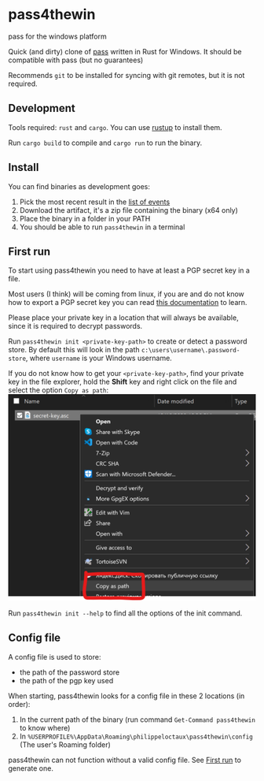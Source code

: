 # pass4thewin
pass for the windows platform

Quick (and dirty) clone of [pass](https://passwordstore.org) written in Rust for Windows.
It should be compatible with pass (but no guarantees)

Recommends `git` to be installed for syncing with git remotes, but it is not required.

## Development

Tools required: `rust` and `cargo`. You can use [rustup](https://rustup.rs) to install them.

Run `cargo build` to compile and `cargo run` to run the binary.

## Install

You can find binaries as development goes:

1. Pick the most recent result in the [list of events](https://github.com/x4m3/pass4thewin/actions?query=branch%3Amaster+is%3Asuccess)
2. Download the artifact, it's a zip file containing the binary (x64 only)
3. Place the binary in a folder in your PATH
4. You should be able to run `pass4thewin` in a terminal

## First run

To start using pass4thewin you need to have at least a PGP secret key in a file.

Most users (I think) will be coming from linux, if you are and do not know how to export a PGP secret key you can read [this documentation](https://makandracards.com/makandra-orga/37763-gpg-extract-private-key-and-import-on-different-machine) to learn.

Please place your private key in a location that will always be available, since it is required to decrypt passwords.

Run `pass4thewin init <private-key-path>` to create or detect a password store.
By default this will look in the path `c:\users\username\.password-store`, where `username` is your Windows username.

If you do not know how to get your `<private-key-path>`, find your private key in the file explorer, hold the **Shift** key and right click on the file and select the option `Copy as path`:
![Screenshot of the Copy as path option in the windows explorer on a file](.github/screenshot-copy-path-file.png)

Run `pass4thewin init --help` to find all the options of the init command.

## Config file

A config file is used to store:
- the path of the password store
- the path of the pgp key used

When starting, pass4thewin looks for a config file in these 2 locations (in order):
1. In the current path of the binary (run command `Get-Command pass4thewin` to know where)
2. In `%USERPROFILE%\AppData\Roaming\philippeloctaux\pass4thewin\config` (The user's Roaming folder)

pass4thewin can not function without a valid config file. See [First run](#first-run) to generate one.